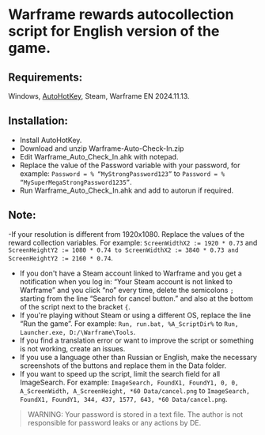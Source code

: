 # Warframe rewards autocollection script for English version of the game.

## Requirements:
Windows, [AutoHotKey](https://www.autohotkey.com/), Steam, Warframe EN 2024.11.13.

## Installation:
- Install AutoHotKey.
- Download and unzip Warframe-Auto-Check-In.zip
- Edit Warframe_Auto_Check_In.ahk with notepad.
- Replace the value of the Password variable with your password, for example: `Password = % “MyStrongPassword123”` to `Password = % “MySuperMegaStrongPassword1235”`.
- Run Warframe_Auto_Check_In.ahk and add to autorun if required.

## Note:
-If your resolution is different from 1920x1080. Replace the values of the reward collection variables. For example: `ScreenWidthX2 := 1920 * 0.73` and `ScreenHeightY2 := 1080 * 0.74 to ScreenWidthX2 := 3840 * 0.73 and ScreenHeightY2 := 2160 * 0.74`.
- If you don't have a Steam account linked to Warframe and you get a notification when you log in: “Your Steam account is not linked to Warframe” and you click “no” every time, delete the semicolons `;` starting from the line “Search for cancel button.” and also at the bottom of the script next to the bracket `{`.
- If you're playing without Steam or using a different OS, replace the line “Run the game”. For example: `Run, run.bat, %A_ScriptDir%` to `Run, Launcher.exe, D:/\Warframe\Tools`.
- If you find a translation error or want to improve the script or something is not working, create an issues.
- If you use a language other than Russian or English, make the necessary screenshots of the buttons and replace them in the Data folder.
- If you want to speed up the script, limit the search field for all ImageSearch. For example: `ImageSearch, FoundX1, FoundY1, 0, 0, A_ScreenWidth, A_ScreenHeight, *60 Data/cancel.png` to `ImageSearch, FoundX1, FoundY1, 344, 437, 1577, 643, *60 Data/cancel.png`.

> WARNING: Your password is stored in a text file. The author is not responsible for password leaks or any actions by DE.

